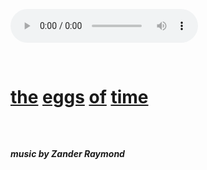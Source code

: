 <br /><br /><br /><br /><br /><br /><br /><br /><br /><br />
<p class="center">
<audio controls src="../../log/audio/zander.wav" autoplay loop></audio><br />
</p>
<br />
<h1>
<p class="center">
<a href="../1">the</a> <a href="../2">eggs</a> <a href="../dash">of</a> <a href="../3">time</a>
</p>
</h1>
<br />
<h5>
<p class="center">
music by Zander Raymond
</p>
</h5>